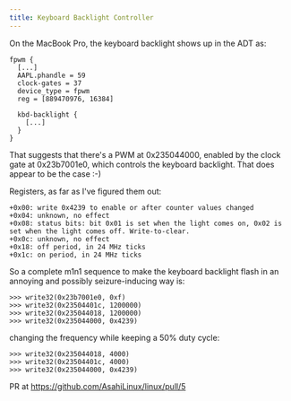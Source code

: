 ```yaml
---
title: Keyboard Backlight Controller
---
```


On the MacBook Pro, the keyboard backlight shows up in the ADT as:

```
fpwm {
  [...]
  AAPL.phandle = 59
  clock-gates = 37
  device_type = fpwm
  reg = [889470976, 16384]

  kbd-backlight {
    [...]
  }
}
```

That suggests that there's a PWM at 0x235044000, enabled by the clock gate at 0x23b7001e0, which controls the keyboard backlight. That does appear to be the case :-)

Registers, as far as I've figured them out:

```
+0x00: write 0x4239 to enable or after counter values changed
+0x04: unknown, no effect
+0x08: status bits: bit 0x01 is set when the light comes on, 0x02 is set when the light comes off. Write-to-clear.
+0x0c: unknown, no effect
+0x18: off period, in 24 MHz ticks
+0x1c: on period, in 24 MHz ticks
```

So a complete m1n1 sequence to make the keyboard backlight flash in an annoying and possibly seizure-inducing way is:

```
>>> write32(0x23b7001e0, 0xf)
>>> write32(0x23504401c, 1200000)
>>> write32(0x235044018, 1200000)
>>> write32(0x235044000, 0x4239)
```

changing the frequency while keeping a 50% duty cycle:

```
>>> write32(0x235044018, 4000)
>>> write32(0x23504401c, 4000)
>>> write32(0x235044000, 0x4239)
```

PR at https://github.com/AsahiLinux/linux/pull/5
